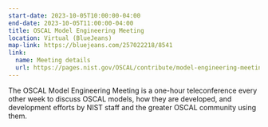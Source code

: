 ```yaml
---
start-date: 2023-10-05T10:00:00-04:00
end-date: 2023-10-05T11:00:00-04:00
title: OSCAL Model Engineering Meeting
location: Virtual (BlueJeans)
map-link: https://bluejeans.com/257022218/8541
link:
  name: Meeting details
  url: https://pages.nist.gov/OSCAL/contribute/model-engineering-meeting/
---
```


The OSCAL Model Engineering Meeting is a one-hour teleconference every other
week to discuss OSCAL models, how they are developed, and development efforts
by NIST staff and the greater OSCAL community using them.
